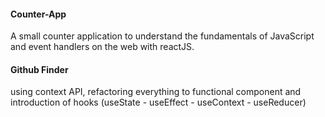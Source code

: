 #### Counter-App
A small counter application to understand the fundamentals of JavaScript and event handlers on the web with reactJS.
#### Github Finder
using context API, refactoring everything to functional component and introduction of hooks (useState - useEffect - useContext - useReducer)
